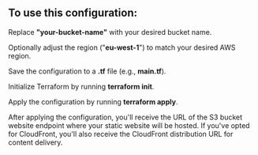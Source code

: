 ## To use this configuration:

Replace **"your-bucket-name"** with your desired bucket name.

Optionally adjust the region ("**eu-west-1**") to match your desired AWS region.

Save the configuration to a **.tf** file (e.g., **main.tf**).

Initialize Terraform by running **terraform init**.

Apply the configuration by running **terraform apply**.

After applying the configuration, you'll receive the URL of the S3 bucket website endpoint where your static website will be hosted. 
If you've opted for CloudFront, you'll also receive the CloudFront distribution URL for content delivery.
